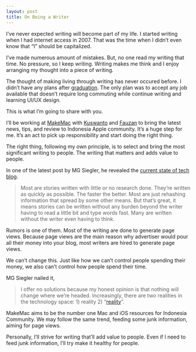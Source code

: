 ```yaml
---
layout: post
title: On Being a Writer
---
```


I’ve never expected writing will become part of my life. I started writing when I had internet access in 2007. That was the time when I didn’t even know that “I” should be capitalized.

I’ve made numerous amount of mistakes. But, no one read my writing that time. No pressure, so I keep writing. Writing makes me think and I enjoy arranging my thought into a piece of writing.

The thought of making living through writing has never occured before. I didn’t have any plans after [graduation](http://sayzlim.net/graduation/ "Graduation - Sayz Lim"). The only plan was to accept any job available that doesn’t require long commuting while continue writing and learning UI/UX design.

This is what I’m going to share with you.

I’ll be working at [MakeMac][0633-001] with [Kuswanto][0633-002] and [Fauzan][0633-003] to bring the latest news, tips, and review to Indonesia Apple community. It’s a huge step for me. It’s an act to pick up responsibility and start doing the right thing.

[0633-001]: http://www.makemac.com/ "MakeMac: Situs Tips, Tutorial, Review dan Berita Apple Terbesar di ..."
[0633-002]: https://twitter.com/kuswanto "Kuswanto (kuswanto) on Twitter"
[0633-003]: https://twitter.com/fauzanalfi "Fauzan Alfi (fauzanalfi) on Twitter"

The right thing, following my own principle, is to select and bring the most significant writing to people. The writing that matters and adds value to people.

In one of the latest post by MG Siegler, he revealed the [current state of tech blog](http://parislemon.com/post/17527312140/content-everywhere-but-not-a-drop-to-drink "ParisLemon — Content Everywhere, But Not A Drop To Drink").

> Most are stories written with little or no research done. They’re written as quickly as possible. The faster the better. Most are just rehashing information that spread by some other means. But that’s great, it means stories can be written without any burden beyond the writer having to read a little bit and type words fast. Many are written without the writer even having to think.

Rumors is one of them. Most of the writing are done to generate page views. Because page views are the main reason why advertiser would pour all their money into your blog, most writers are hired to generate page views.

We can’t change this. Just like how we can’t control people spending their money, we also can’t control how people spend their time.

MG Siegler nailed it,

> I offer no solutions because my honest opinion is that nothing will change where we’re headed. Increasingly, there are two realities in the technology space: 1) reality 2) “[reality](http://parislemon.com/post/17456056398/dear-henry-blodget-dont-mean-to-be-rude-but-its "ParisLemon — DEAR HENRY BLODGET: Don&#39;t Mean To Be Rude ...")”.

MakeMac aims to be the number one Mac and iOS resources for Indonesia Community. We may follow the same trend, feeding some junk information, aiming for page views.

Personally, I’ll strive for writing that’ll add value to people. Even if I need to feed junk information, I’ll try make it healthy for people.